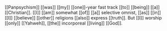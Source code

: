 [[Panpsychism]] [[was]] [[my]] [[one]]-year fast track [[to]] [[being]] [[a]] [[Christian]]. [[I]] [[am]] somewhat [[of]] [[a]] selective omnist, [[as]] [[in]] [[I]] [[believe]] [[other]] religions [[also]] express [[truth]]. But [[I]] worship [[only]] [[Yahweh]], [[the]] incorporeal [[living]] [[God]].